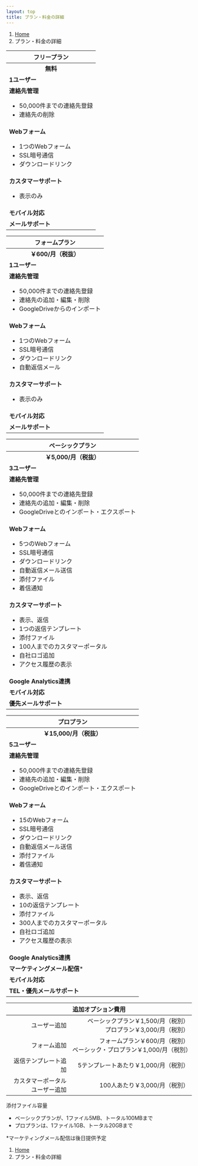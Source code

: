 ```yaml
---
layout: top
title: プラン・料金の詳細
---
```


<ol class="breadcrumb">
  <li><a href="/">Home</a></li>
  <li class="active">プラン・料金の詳細</li>
</ol>


<div class="row">
  <div class="col-sm-3">

<table class="table table-bordered price"><thead>
<tr>
<th>フリープラン</th>
</tr>
</thead><tbody>
<tr>
<td align="center"><strong>無料</strong></td>
</tr>
<tr>
<td align="left"><strong>1ユーザー</strong></td>
</tr>
<tr>
<td align="left"><strong>連絡先管理</strong>

<ul>
<li>50,000件までの連絡先登録</li>
<li>連絡先の削除</li>
</ul>

</td>
</tr>
<tr>
<td align="left"><strong>Webフォーム</strong>

<ul>
<li>1つのWebフォーム</li>
<li>SSL暗号通信</li>
<li>ダウンロードリンク</li>
</ul>

</td>
</tr>
<tr>
<td align="left"><strong>カスタマーサポート</strong>

<ul>
<li>表示のみ</li>
</ul>

</td>
</tr>
<!--
<tr>
<td align="left"></td>
</tr>
-->
<tr>
<td align="left"><strong>モバイル対応</strong></td>
</tr>
<tr>
<td align="left"><strong>メールサポート</strong></td>
</tr>
</tbody></table>


  </div>
  <div class="col-sm-3">

<table class="table table-bordered price"><thead>
<tr>
<th>フォームプラン</th>
</tr>
</thead><tbody>
<tr>
<td align="center"><strong>￥600/月（税抜）</strong></td>
</tr>
<tr>
<tr>
<td align="left"><strong>1ユーザー</strong></td>
</tr>
<tr>
<td align="left"><strong>連絡先管理</strong>

<ul>
<li>50,000件までの連絡先登録</li>
<li>連絡先の追加・編集・削除</li>
<li>GoogleDriveからのインポート</li>
</ul>

</td>
</tr>
<tr>
<td align="left"><strong>Webフォーム</strong>

<ul>
<li>1つのWebフォーム</li>
<li>SSL暗号通信</li>
<li>ダウンロードリンク</li>
<li>自動返信メール</li>
</ul>

</td>
</tr>
<tr>
<td align="left"><strong>カスタマーサポート</strong>

<ul>
<li>表示のみ</li>
</ul>

</td>
</tr>
<!--
<tr>
<td align="left"></td>
</tr>
-->
<tr>
<td align="left"><strong>モバイル対応</strong></td>
</tr>
<tr>
<td align="left"><strong>メールサポート</strong></td>
</tr>
</tbody></table>


  </div>
  <div class="col-sm-3">

<table class="table table-bordered price"><thead>
<tr>
<th>ベーシックプラン</th>
</tr>
</thead><tbody>
<tr>
<td align="center"><strong>￥5,000/月（税抜）</strong></td>
</tr>
<tr>
<td align="left"><strong>3ユーザー</strong></td>
</tr>
<tr>
<td align="left"><strong>連絡先管理</strong>

<ul>
<li>50,000件までの連絡先登録</li>
<li>連絡先の追加・編集・削除</li>
<li>GoogleDriveとのインポート・エクスポート</li>
</ul>

</td>
</tr>
<tr>
<td align="left"><strong>Webフォーム</strong>

<ul>
<li>5つのWebフォーム</li>
<li>SSL暗号通信</li>
<li>ダウンロードリンク</li>
<li>自動返信メール送信</li>
<li>添付ファイル</li>
<li>着信通知</li>
</ul>

</td>
</tr>
<tr>
<td align="left"><strong>カスタマーサポート</strong>

<ul>
<li>表示、返信</li>
<li>1つの返信テンプレート</li>
<li>添付ファイル</li>
<li>100人までのカスタマーポータル</li>
<li>自社ロゴ追加</li>
<li>アクセス履歴の表示</li>
</ul>

</td>
</tr>

<!--
<tr>
<td align="left"></td>
</tr>
-->
<tr>
<td align="left"><strong>Google Analytics連携</td>
</tr>
<tr>
<td align="left"><strong>モバイル対応</strong></td>
</tr>
<tr>
<td align="left"><strong>優先メールサポート</strong></td>
</tr>
</tbody></table>

  </div>
  <div class="col-sm-3">

<table class="table table-bordered price"><thead>
<tr>
<th>プロプラン</th>
</tr>
</thead><tbody>
<tr>
<td align="center"><strong>￥15,000/月（税抜）</strong></td>
</tr>
<tr>
<td align="left"><strong>5ユーザー</strong></td>
</tr>
<tr>
<td align="left"><strong>連絡先管理</strong>

<ul>
<li>50,000件までの連絡先登録</li>
<li>連絡先の追加・編集・削除</li>
<li>GoogleDriveとのインポート・エクスポート</li>
</ul>

</td>
</tr>
<tr>
<td align="left"><strong>Webフォーム</strong>

<ul>
<li>15のWebフォーム</li>
<li>SSL暗号通信</li>
<li>ダウンロードリンク</li>
<li>自動返信メール送信</li>
<li>添付ファイル</li>
<li>着信通知</li>
</ul>

</td>
</tr>
<tr>
<td align="left"><strong>カスタマーサポート</strong>

<ul>
<li>表示、返信</li>
<li>10の返信テンプレート</li>
<li>添付ファイル</li>
<li>300人までのカスタマーポータル</li>
<li>自社ロゴ追加</li>
<li>アクセス履歴の表示</li>
</ul>

</td>
</tr>
<tr>
<td align="left"><strong>Google Analytics連携</td>
</tr>
<tr>
<td align="left"><strong>マーケティングメール配信</strong>*</td>
</tr>
<tr>
<td align="left"><strong>モバイル対応</strong></td>
</tr>
<tr>
<td align="left"><strong>TEL・優先メールサポート</strong></td>
</tr>
</tbody></table>


  </div>
</div>



<table class="table table-bordered table-striped options"><thead>
<tr>
<th colspan="2">追加オプション費用</th>
</tr>
</thead><tbody>
<tr>
<td align="right">ユーザー追加</td>
<td align="right">ベーシックプラン￥1,500/月（税別）<br>プロプラン￥3,000/月（税別）</td>
</tr>
<tr>
<td align="right">フォーム追加</td>
<td align="right">フォームプラン￥600/月（税別）<br>ベーシック・プロプラン￥1,000/月（税別）</td>
</tr>
<tr>
<td align="right">返信テンプレート追加</td>
<td align="right">5テンプレートあたり￥1,000/月（税別）</td>
</tr>
<tr>
<td align="right">カスタマーポータル<br>ユーザー追加</td>
<td align="right">100人あたり￥3,000/月（税別）</td>
</tr>
</tbody></table>


添付ファイル容量

* ベーシックプランが、1ファイル5MB、トータル100MBまで
* プロプランは、1ファイル1GB、トータル20GBまで


<p>*マーケティングメール配信は後日提供予定</p>


<ol class="breadcrumb">
  <li><a href="/">Home</a></li>
  <li class="active">プラン・料金の詳細</li>
</ol>
